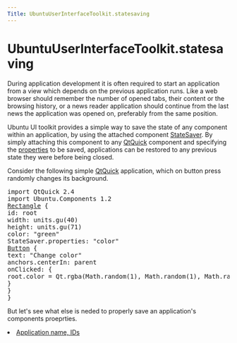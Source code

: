 ```yaml
---
Title: UbuntuUserInterfaceToolkit.statesaving
---
```


# UbuntuUserInterfaceToolkit.statesaving

<span class="subtitle"></span>
<!-- $$$statesaving.html-description -->
<p>During application development it is often required to start an application from a view which depends on the previous application runs. Like a web browser should remember the number of opened tabs, their content or the browsing history, or a news reader application should continue from the last news the application was opened on, preferably from the same position.</p>
<p>Ubuntu UI toolkit provides a simple way to save the state of any component within an application, by using the attached component <a href="Ubuntu.Components.StateSaver.md">StateSaver</a>. By simply attaching this component to any <a href="http://doc.qt.io/qt-5/qtquick-qmlmodule.html">QtQuick</a> component and specifying the <a href="Ubuntu.Components.StateSaver.md#properties-prop">properties</a> to be saved, applications can be restored to any previous state they were before being closed.</p>
<p>Consider the following simple <a href="http://doc.qt.io/qt-5/qtquick-qmlmodule.html">QtQuick</a> application, which on button press randomly changes its background.</p>
<pre class="qml">import QtQuick 2.4
import Ubuntu.Components 1.2
<span class="type"><a href="../sdk-14.10/QtQuick.Rectangle.md">Rectangle</a></span> {
<span class="name">id</span>: <span class="name">root</span>
<span class="name">width</span>: <span class="name">units</span>.<span class="name">gu</span>(<span class="number">40</span>)
<span class="name">height</span>: <span class="name">units</span>.<span class="name">gu</span>(<span class="number">71</span>)
<span class="name">color</span>: <span class="string">&quot;green&quot;</span>
<span class="name">StateSaver</span>.properties: <span class="string">&quot;color&quot;</span>
<span class="type"><a href="Ubuntu.Components.Button.md">Button</a></span> {
<span class="name">text</span>: <span class="string">&quot;Change color&quot;</span>
<span class="name">anchors</span>.centerIn: <span class="name">parent</span>
<span class="name">onClicked</span>: {
<span class="name">root</span>.<span class="name">color</span> <span class="operator">=</span> <span class="name">Qt</span>.<span class="name">rgba</span>(<span class="name">Math</span>.<span class="name">random</span>(<span class="number">1</span>), <span class="name">Math</span>.<span class="name">random</span>(<span class="number">1</span>), <span class="name">Math</span>.<span class="name">random</span>(<span class="number">1</span>), <span class="number">1</span>);
}
}
}</pre>
<p>But let's see what else is neded to properly save an application's components proeprties.</p>
<!-- @@@statesaving.html -->
<p class="naviNextPrevious footerNavi">
<li><a class="nextPage" href="UbuntuUserInterfaceToolkit.statesaving1.md">Application name, IDs</a></li>
</p>
